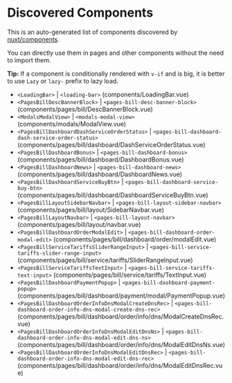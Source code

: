 # Discovered Components

This is an auto-generated list of components discovered by [nuxt/components](https://github.com/nuxt/components).

You can directly use them in pages and other components without the need to import them.

**Tip:** If a component is conditionally rendered with `v-if` and is big, it is better to use `Lazy` or `lazy-` prefix to lazy load.

- `<LoadingBar>` | `<loading-bar>` (components/LoadingBar.vue)
- `<PagesBillDescBannerBlock>` | `<pages-bill-desc-banner-block>` (components/pages/bill/DescBannerBlock.vue)
- `<ModalsModalView>` | `<modals-modal-view>` (components/modals/ModalView.vue)
- `<PagesBillDashboardDashServiceOrderStatus>` | `<pages-bill-dashboard-dash-service-order-status>` (components/pages/bill/dashboard/DashServiceOrderStatus.vue)
- `<PagesBillDashboardBonus>` | `<pages-bill-dashboard-bonus>` (components/pages/bill/dashboard/DashboardBonus.vue)
- `<PagesBillDashboardNews>` | `<pages-bill-dashboard-news>` (components/pages/bill/dashboard/DashboardNews.vue)
- `<PagesBillDashboardServiceBuyBtn>` | `<pages-bill-dashboard-service-buy-btn>` (components/pages/bill/dashboard/DashboardServiceBuyBtn.vue)
- `<PagesBillLayoutSidebarNavbar>` | `<pages-bill-layout-sidebar-navbar>` (components/pages/bill/layout/SidebarNavbar.vue)
- `<PagesBillLayoutNavbar>` | `<pages-bill-layout-navbar>` (components/pages/bill/layout/navbar.vue)
- `<PagesBillDashboardOrderModalEdit>` | `<pages-bill-dashboard-order-modal-edit>` (components/pages/bill/dashboard/order/modalEdit.vue)
- `<PagesBillServiceTariffsSliderRangeInput>` | `<pages-bill-service-tariffs-slider-range-input>` (components/pages/bill/service/tariffs/SliderRangeInput.vue)
- `<PagesBillServiceTariffsTextInput>` | `<pages-bill-service-tariffs-text-input>` (components/pages/bill/service/tariffs/TextInput.vue)
- `<PagesBillDashboardPaymentPopup>` | `<pages-bill-dashboard-payment-popup>` (components/pages/bill/dashboard/payment/modal/PaymentPopup.vue)
- `<PagesBillDashboardOrderInfoDnsModalCreateDnsRec>` | `<pages-bill-dashboard-order-info-dns-modal-create-dns-rec>` (components/pages/bill/dashboard/order/info/dns/ModalCreateDnsRec.vue)
- `<PagesBillDashboardOrderInfoDnsModalEditDnsNs>` | `<pages-bill-dashboard-order-info-dns-modal-edit-dns-ns>` (components/pages/bill/dashboard/order/info/dns/ModalEditDnsNs.vue)
- `<PagesBillDashboardOrderInfoDnsModalEditDnsRec>` | `<pages-bill-dashboard-order-info-dns-modal-edit-dns-rec>` (components/pages/bill/dashboard/order/info/dns/ModalEditDnsRec.vue)
